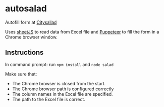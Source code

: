 # autosalad
Autofill form at [Citysallad](https://citysallad.se)

Uses [sheetJS](https://github.com/SheetJS/sheetjs) to read data from Excel file and [Puppeteer](https://github.com/puppeteer/puppeteer/) to fill the form in a Chrome browser window.
## Instructions
In command prompt:
run `npm install` and `node salad`

Make sure that:
* The Chrome browser is closed from the start.
* The Chrome browser path is configured correctly
* The column names in the Excel file are specified.
* The path to the Excel file is correct.




